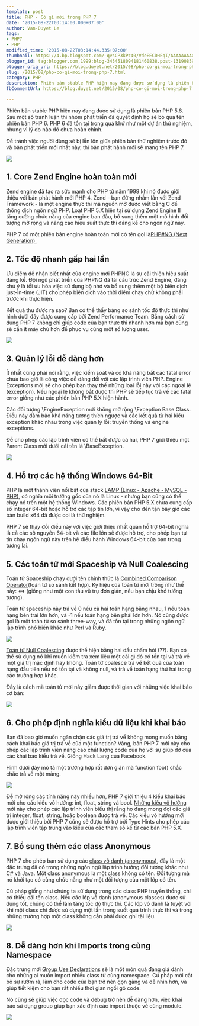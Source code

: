 ```yaml
---
template: post
title: PHP - Có gì mới trong PHP 7
date: '2015-08-22T03:14:00.000+07:00'
author: Van-Duyet Le
tags:
- PHP7
- PHP
modified_time: '2015-08-22T03:14:44.335+07:00'
thumbnail: https://4.bp.blogspot.com/-qvsCP3kPz40/VdeEECDHEqI/AAAAAAAACwQ/JD4OFlHjdbo/s1600/php7.jpeg
blogger_id: tag:blogger.com,1999:blog-3454518094181460838.post-1319085974422952711
blogger_orig_url: https://blog.duyet.net/2015/08/php-co-gi-moi-trong-php-7.html
slug: /2015/08/php-co-gi-moi-trong-php-7.html
category: PHP
description: Phiên bản stable PHP hiện nay đang được sử dụng là phiên bản PHP 5.6. Sau một số tranh luận thì nhóm phát triển đã quyết định họ sẽ bỏ qua tên phiên bản PHP 6. PHP 6 đã tồn tại trong quá khứ như một dự án thử nghiệm, nhưng vì lý do nào đó chưa hoàn chỉnh.
fbCommentUrl: https://blog.duyet.net/2015/08/php-co-gi-moi-trong-php-7.html

---
```


Phiên bản stable PHP hiện nay đang được sử dụng là phiên bản PHP 5.6. Sau một số tranh luận thì nhóm phát triển đã quyết định họ sẽ bỏ qua tên phiên bản PHP 6. PHP 6 đã tồn tại trong quá khứ như một dự án thử nghiệm, nhưng vì lý do nào đó chưa hoàn chỉnh.

Để tránh việc người dùng sẽ bị lẫn lộn giữa phiên bản thử nghiệm trước đó và bản phát triển mới nhất này, thì bản phát hành mới sẽ mang tên PHP 7.

![](https://4.bp.blogspot.com/-qvsCP3kPz40/VdeEECDHEqI/AAAAAAAACwQ/JD4OFlHjdbo/s1600/php7.jpeg)

## 1. Core Zend Engine hoàn toàn mới ##
Zend engine đã tạo ra sức mạnh cho PHP từ năm 1999 khi nó được giới thiệu với bản phát hành mới PHP 4. Zend - bạn đừng nhầm lẫn với Zend Framework - là một engine thực thi mã nguồn mở được viết bằng C để thông dịch ngôn ngữ PHP. Loạt PHP 5.X hiện tại sử dụng Zend Engine II tăng cường chức năng của engine ban đầu, bổ sung thêm một mô hình đối tượng mở rộng và nâng cao hiệu suất thực thi đáng kể cho ngôn ngữ này.

PHP 7 có một phiên bản engine hoàn toàn mới có tên gọi là[PHP#NG (Next Generation).](https://wiki.php.net/phpng)

## 2. Tốc độ nhanh gấp hai lần ##
Ưu điểm dễ nhận biết nhất của engine mới PHPNG là sự cải thiện hiệu suất đáng kể. Đội ngũ phát triển của PHPNG đã tái cấu trúc Zend Engine, đáng chú ý là tối ưu hóa việc sử dụng bộ nhớ và bổ sung thêm một bộ biên dịch just-in-time (JIT) cho phép biên dịch vào thời điểm chạy chứ không phải trước khi thực hiện.

Kết quả thu được ra sao? Bạn có thể thấy bảng so sánh tốc độ thực thi như hình dưới đây được cung cấp bởi Zend Performance Team. Bằng cách sử dụng PHP 7 không chỉ giúp code của bạn thực thi nhanh hơn mà bạn cũng sẽ cần ít máy chủ hơn để phục vụ cùng một số lượng user.

[![](https://1.bp.blogspot.com/-bvsVfhq0zCY/VdeEobNR46I/AAAAAAAACwY/8WKnpvl5kbg/s400/frameworks-php7-performance.jpg)](https://1.bp.blogspot.com/-bvsVfhq0zCY/VdeEobNR46I/AAAAAAAACwY/8WKnpvl5kbg/s1600/frameworks-php7-performance.jpg)

## 3. Quản lý lỗi dễ dàng hơn 

Ít nhất cũng phải nói rằng, việc kiểm soát và có khả năng bắt các fatal error chưa bao giờ là công việc dễ dàng đối với các lập trình viên PHP. Engine Exceptions mới sẽ cho phép bạn thay thế những loại lỗi này với các ngoại lệ (exception). Nếu ngoại lệ không bắt được thì PHP sẽ tiếp tục trả về các fatal error giống như các phiên bản PHP 5.X hiện hành.

Các đối tượng \EngineException mới không mở rộng \Exception Base Class. Điều này đảm bảo khả năng tương thích ngược và các kết quả từ hai kiểu exception khác nhau trong việc quản lý lỗi: truyền thống và engine exceptions.

Để cho phép các lập trình viên có thể bắt được cả hai, PHP 7 giới thiệu một Parent Class mới dưới cái tên là \BaseException.

[![](https://4.bp.blogspot.com/-SBPiijvhSbU/VdeE3wQItNI/AAAAAAAACwg/itPw1d2pg38/s1600/engine-exceptions.jpg)](https://4.bp.blogspot.com/-SBPiijvhSbU/VdeE3wQItNI/AAAAAAAACwg/itPw1d2pg38/s1600/engine-exceptions.jpg)

## 4. Hỗ trợ các hệ thống Windows 64-Bit ##
PHP là một thành viên nổi bật của stack [LAMP (Linux - Apache - MySQL - PHP)](http://www.webopedia.com/TERM/L/LAMP.html), có nghĩa môi trường gốc của nó là Linux - nhưng bạn cũng có thể chạy nó trên một hệ thống Windows. Các phiên bản PHP 5.X chưa cung cấp số integer 64-bit hoặc hỗ trợ các tập tin lớn, vì vậy cho đến tận bây giờ các bản build x64 đã được coi là thử nghiệm.

PHP 7 sẽ thay đổi điều này với việc giới thiệu nhất quán hỗ trợ 64-bit nghĩa là cả các số nguyên 64-bit và các file lớn sẽ được hỗ trợ, cho phép bạn tự tin chạy ngôn ngữ này trên hệ điều hành Windows 64-bit của bạn trong tương lai.

## 5. Các toán tử mới Spaceship và Null Coalescing ##
Toán tử Spaceship chạy dưới tên chính thức là [Combined Comparison Operator](https://wiki.php.net/rfc/combined-comparison-operator)(toán tử so sánh kết hợp). Ký hiệu của toán tử mới trông như thế này: <=> (giống như một con tàu vũ trụ đơn giản, nếu bạn chịu khó tưởng tượng).

Toán tử spaceship này trả về 0 nếu cả hai toán hạng bằng nhau, 1 nếu toán hạng bên trái lớn hơn, và -1 nếu toán hạng bên phải lớn hơn. Nó cũng được gọi là một toán tử so sánh three-way, và đã tồn tại trong những ngôn ngữ lập trình phổ biến khác như Perl và Ruby.

[![](https://1.bp.blogspot.com/-8cdCb0-zoQ8/VdeFPFtMasI/AAAAAAAACwo/G8PWAxpL5Z4/s1600/spaceship-operator.jpg)](https://1.bp.blogspot.com/-8cdCb0-zoQ8/VdeFPFtMasI/AAAAAAAACwo/G8PWAxpL5Z4/s1600/spaceship-operator.jpg)

[Toán tử Null Coalescing](https://wiki.php.net/rfc/isset_ternary) được thể hiện bằng hai dấu chấm hỏi (??). Bạn có thể sử dụng nó khi muốn kiểm tra xem liệu một cái gì đó có tồn tại và trả về một giá trị mặc định hay không. Toán tử coalesce trả về kết quả của toán hạng đầu tiên nếu nó tồn tại và không null, và trả về toán hạng thứ hai trong các trường hợp khác.

Đây là cách mà toán tử mới này giảm được thời gian với những việc khai báo cơ bản:

[![](https://1.bp.blogspot.com/-O_p79UCnKkA/VdeFa5KBk3I/AAAAAAAACww/0iEDGZTx408/s1600/null-coalesce-operator.jpg)](https://1.bp.blogspot.com/-O_p79UCnKkA/VdeFa5KBk3I/AAAAAAAACww/0iEDGZTx408/s1600/null-coalesce-operator.jpg)

## 6. Cho phép định nghĩa kiểu dữ liệu khi khai báo ##
Bạn đã bao giờ muốn ngăn chặn các giá trị trả về không mong muốn bằng cách khai báo giá trị trả về của một function? Vâng, bản PHP 7 mới này cho phép các lập trình viên nâng cao chất lượng code của họ với sự giúp đỡ của các khai báo kiểu trả về. Giống Hack Lang của Facebook.

Hình dưới đây mô tả một trường hợp rất đơn giản mà function foo() chắc chắc trả về một mảng.

[![](https://1.bp.blogspot.com/-2zHjiawNYrA/VdeFywqBqEI/AAAAAAAACw4/ttrGtND4lEo/s1600/return-type-declarations.jpg)](https://1.bp.blogspot.com/-2zHjiawNYrA/VdeFywqBqEI/AAAAAAAACw4/ttrGtND4lEo/s1600/return-type-declarations.jpg)

Để mở rộng các tính năng này nhiều hơn, PHP 7 giới thiệu 4 kiểu khai báo mới cho các kiểu vô hướng: int, float, string và bool. [Những kiểu vô hướng](https://wiki.php.net/rfc/scalar_type_hints_v5) mới này cho phép các lập trình viên biểu thị rằng họ đang mong đợi các giá trị integer, float, string, hoặc boolean được trả về. Các kiểu vô hướng mới được giới thiệu bởi PHP 7 cũng sẽ được hỗ trợ bởi Type Hints cho phép các lập trình viên tập trung vào kiểu của các tham số kể từ các bản PHP 5.X. 

## 7. Bổ sung thêm các class Anonymous  ##
PHP 7 cho phép bạn sử dụng các [class vô danh (anonymous)](https://wiki.php.net/rfc/anonymous_classes), đây là một đặc trưng đã có trong những ngôn ngữ lập trình hướng đối tượng khác như C# và Java. Một class anonymous là một class không có tên. Đối tượng mà nó khởi tạo có cùng chức năng như một đối tượng của một lớp có tên.

Cú pháp giống như chúng ta sử dụng trong các class PHP truyền thống, chỉ có thiếu cái tên class. Nếu các lớp vô danh (anonymous classes) được sử dụng tốt, chúng có thể làm tăng tốc độ thực thi. Các lớp vô danh là tuyệt vời khi một class chỉ được sử dụng một lần trong suốt quá trình thực thi và trong những trường hợp một class không cần phải được ghi tài liệu.

[![](https://4.bp.blogspot.com/-w1THC0286Xk/VdeGMKnQKMI/AAAAAAAACxA/IicIXCkqa0Q/s1600/anonymous-classes.jpg)](https://4.bp.blogspot.com/-w1THC0286Xk/VdeGMKnQKMI/AAAAAAAACxA/IicIXCkqa0Q/s1600/anonymous-classes.jpg)

## 8. Dễ dàng hơn khi Imports trong cùng Namespace ##
Đặc trưng mới [Group Use Declarations](https://wiki.php.net/rfc/group_use_declarations) sẽ là một món quà đáng giá dành cho những ai muốn import nhiều class từ cùng namespace. Cú pháp mới cắt bỏ sự rườm rà, làm cho code của bạn trở nên gọn gàng và dễ nhìn hơn, và giúp tiết kiệm cho bạn rất nhiều thời gian ngồi gõ code.

Nó cũng sẽ giúp việc đọc code và debug trở nên dễ dàng hơn, việc khai báo sử dụng group giúp bạn xác định các import thuộc về cùng module.

[![](https://3.bp.blogspot.com/-MsDvGvGIWnU/VdeGdi-gG1I/AAAAAAAACxI/WbiQQB2x8oQ/s1600/group-use-declarations.jpg)](https://3.bp.blogspot.com/-MsDvGvGIWnU/VdeGdi-gG1I/AAAAAAAACxI/WbiQQB2x8oQ/s1600/group-use-declarations.jpg)
